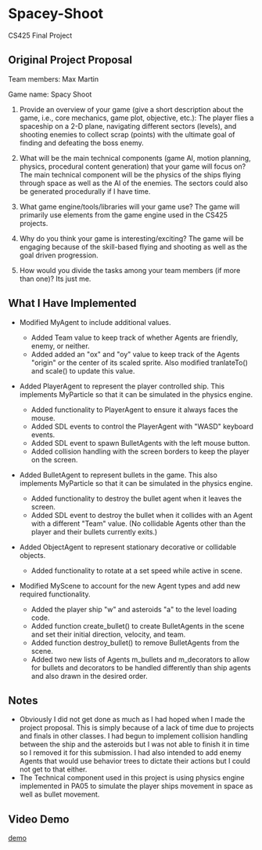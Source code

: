 # Spacey-Shoot
CS425 Final Project

## Original Project Proposal
Team members: Max Martin

Game name: Spacy Shoot


1.	Provide an overview of your game (give a short description about the game, i.e., core mechanics, game plot, objective, etc.): 
The player flies a spaceship on a 2-D plane, navigating different sectors (levels), and shooting enemies to collect scrap (points) with the ultimate goal of finding and defeating the boss enemy.

2.	What will be the main technical components (game AI, motion planning, physics, procedural content generation) that your game will focus on? 
The main technical component will be the physics of the ships flying through space as well as the AI of the enemies. The sectors could also be generated procedurally if I have time.

3.	What game engine/tools/libraries will your game use?
The game will primarily use elements from the game engine used in the CS425 projects.

4.	Why do you think your game is interesting/exciting? 
The game will be engaging because of the skill-based flying and shooting as well as the goal driven progression.

5.	How would you divide the tasks among your team members (if more than one)? 
Its just me.


## What I Have Implemented
  - Modified MyAgent to include additional values.
    - Added Team value to keep track of whether Agents are friendly, enemy, or neither.
    - Added added an "ox" and "oy" value to keep track of the Agents "origin" or the center of its scaled sprite. Also modified tranlateTo() and scale() to update this value.

  - Added PlayerAgent to represent the player controlled ship. This implements MyParticle so that it can be simulated in the physics engine.
    - Added functionality to PlayerAgent to ensure it always faces the mouse.
    - Added SDL events to control the PlayerAgent with "WASD" keyboard events.
    - Added SDL event to spawn BulletAgents with the left mouse button.
    - Added collision handling with the screen borders to keep the player on the screen.
    
  - Added BulletAgent to represent bullets in the game. This also implements MyParticle so that it can be simulated in the physics engine.
    - Added functionality to destroy the bullet agent when it leaves the screen.
    - Added SDL event to destroy the bullet when it collides with an Agent with a different "Team" value. (No collidable Agents other than the player and their bullets currently       exits.)
    
  - Added ObjectAgent to represent stationary decorative or collidable objects.
    - Added functionality to rotate at a set speed while active in scene.
    
  - Modified MyScene to account for the new Agent types and add new required functionality.
    - Added the player ship "w" and asteroids "a" to the level loading code.
    - Added function create_bullet() to create BulletAgents in the scene and set their initial direction, velocity, and team.
    - Added function destroy_bullet() to remove BulletAgents from the scene.
    - Added two new lists of Agents m_bullets and m_decorators to allow for bullets and decorators to be handled differently than ship agents and also drawn in the desired             order.
    
    
## Notes
- Obviously I did not get done as much as I had hoped when I made the project proposal. This is simply because of a lack of time due to projects and finals in other classes. I had begun to implement collision handling between the ship and the asteroids but I was not able to finish it in time so I removed it for this submission. I had also intended to add enemy Agents that would use behavior trees to dictate their actions but I could not get to that either.
- The Technical component used in this project is using physics engine implemented in PA05 to simulate the player ships movement in space as well as bullet movement.


## Video Demo
[demo](https://youtu.be/LdL3pO-2Ppw)
